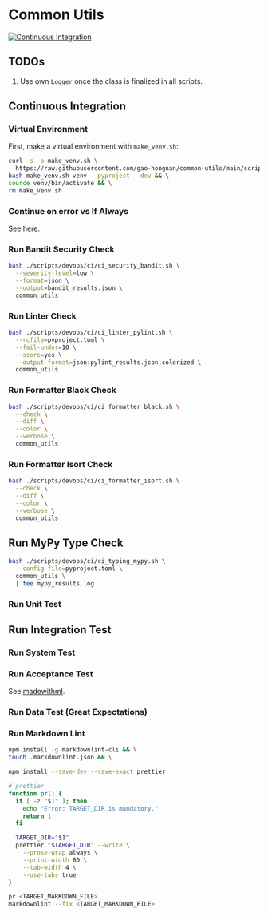 # Common Utils

[![Continuous Integration](https://github.com/gao-hongnan/common-utils/actions/workflows/continuous_integration.yaml/badge.svg)](https://github.com/gao-hongnan/common-utils/actions/workflows/continuous_integration.yaml)

## TODOs

1. Use own `Logger` once the class is finalized in all scripts.

## Continuous Integration

### Virtual Environment

First, make a virtual environment with `make_venv.sh`:

```bash
curl -s -o make_venv.sh \
  https://raw.githubusercontent.com/gao-hongnan/common-utils/main/scripts/devops/make_venv.sh && \
bash make_venv.sh venv --pyproject --dev && \
source venv/bin/activate && \
rm make_venv.sh
```

### Continue on error vs If Always

See
[here](https://stackoverflow.com/questions/58858429/how-to-run-a-github-actions-step-even-if-the-previous-step-fails-while-still-f/58859404#58859404).

### Run Bandit Security Check

```bash
bash ./scripts/devops/ci/ci_security_bandit.sh \
  --severity-level=low \
  --format=json \
  --output=bandit_results.json \
  common_utils
```

### Run Linter Check

```bash
bash ./scripts/devops/ci/ci_linter_pylint.sh \
  --rcfile=pyproject.toml \
  --fail-under=10 \
  --score=yes \
  --output-format=json:pylint_results.json,colorized \
  common_utils
```

### Run Formatter Black Check

```bash
bash ./scripts/devops/ci/ci_formatter_black.sh \
  --check \
  --diff \
  --color \
  --verbose \
  common_utils
```

### Run Formatter Isort Check

```bash
bash ./scripts/devops/ci/ci_formatter_isort.sh \
  --check \
  --diff \
  --color \
  --verbose \
  common_utils
```

## Run MyPy Type Check

```bash
bash ./scripts/devops/ci/ci_typing_mypy.sh \
  --config-file=pyproject.toml \
  common_utils \
  | tee mypy_results.log
```

### Run Unit Test

## Run Integration Test

### Run System Test

### Run Acceptance Test

See [madewithml](https://madewithml.com/courses/mlops/testing/).

### Run Data Test (Great Expectations)

### Run Markdown Lint

```bash
npm install -g markdownlint-cli && \
touch .markdownlint.json && \
```

```bash
npm install --save-dev --save-exact prettier
```

```bash
# prettier
function pr() {
  if [ -z "$1" ]; then
    echo "Error: TARGET_DIR is mandatory."
    return 1
  fi

  TARGET_DIR="$1"
  prettier "$TARGET_DIR" --write \
    --prose-wrap always \
    --print-width 80 \
    --tab-width 4 \
    --use-tabs true
}
```

```bash
pr <TARGET_MARKDOWN_FILE>
markdownlint --fix <TARGET_MARKDOWN_FILE>
```
